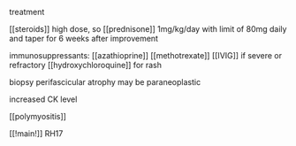 treatment 

[[steroids]] high dose, so [[prednisone]] 1mg/kg/day with limit of 80mg daily and taper for 6 weeks after improvement 

immunosuppressants: [[azathioprine]] [[methotrexate]]
[[IVIG]] if severe or refractory 
[[hydroxychloroquine]] for rash 

biopsy perifascicular atrophy 
may be paraneoplastic 

increased CK level

[[polymyositis]]

[[!main!]]
RH17